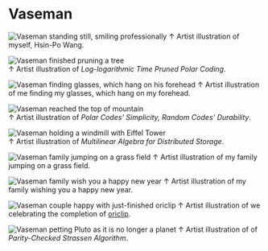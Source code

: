 
# Vaseman

![Vaseman standing still, smiling professionally](Jau-Pao%20Wang%202019-02-10.jpg)
↑ Artist illustration of myself, Hsin-Po Wang.

![Vaseman finished pruning a tree](Jau-Pao%20Wang%202019-02-19.jpg)  
↑ Artist illustration of *Log-logarithmic Time Pruned Polar Coding*.

![Vaseman finding glasses, which hang on his forehead](Jau-Pao%20Wang%202019-03-16.jpg)
↑ Artist illustration of me finding my glasses, which hang on my forehead.

![Vaseman reached the top of mountain](Jau-Pao%20Wang%202020-12-03.jpg)  
↑ Artist illustration of *Polar Codes' Simplicity, Random Codes' Durability*.

![Vaseman holding a windmill with Eiffel Tower](Jau-Pao%20Wang%202020-12-17.jpg)  
↑ Artist illustration of *Multilinear Algebra for Distributed Storage*.

![Vaseman family jumping on a grass field](Jau-Pao%20Wang%202021-04-12.jpg)
↑ Artist illustration of my family jumping on a grass field.

![Vaseman family wish you a happy new year](Jau-Pao%20Wang%202021-04-14.jpg)
↑ Artist illustration of my family wishing you a happy new year.

![Vaseman couple happy with just-finished oriclip](Jau-Pao%20Wang%202021-05-20.jpg)
↑ Artist illustration of we celebrating the completion of [oriclip](../oriclip).

![Vaseman petting Pluto as it is no longer a planet](Jau-Pao%20Wang%202021-06-27.jpg)
↑ Artist illustration of of *Parity-Checked Strassen Algorithm*.
